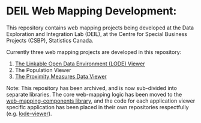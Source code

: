 # DEIL Web Mapping Development:

This repository contains web mapping projects being developed at the Data Exploration and Integration Lab (DEIL), at the Centre for Special Business Projects (CSBP), Statistics Canada.

Currently three web mapping projects are developed in this repository:

1. [The Linkable Open Data Environment (LODE) Viewer](https://www150.statcan.gc.ca/n1/pub/71-607-x/71-607-x2020014-eng.htm)
2. The Population Viewer
3. [The Proximity Measures Data Viewer](https://www150.statcan.gc.ca/n1/pub/71-607-x/71-607-x2020011-eng.htm)

Note: This repository has been archived, and is now sub-divided into separate libraries. The core web-mapping logic has been moved to the [web-mapping-components library](https://github.com/CSBP-CPSE/web-mapping-components), and the code for each application viewer specific application has been placed in their own repositories respectfully (e.g. [lode-viewer](https://github.com/CSBP-CPSE/lode-viewer)).
